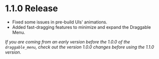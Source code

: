 # 1.1.0 Release
- Fixed some issues in pre-build UIs' animations.
- Added fast-dragging features to minimize and expand the Draggable Menu.

*If you are coming from an early version before the 1.0.0 of the `draggable_menu`, check out the version 1.0.0 changes before using the 1.1.0 version.*